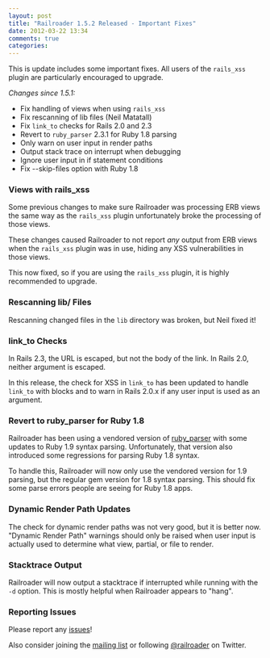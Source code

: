 ```yaml
---
layout: post
title: "Railroader 1.5.2 Released - Important Fixes"
date: 2012-03-22 13:34
comments: true
categories: 
---
```


This is update includes some important fixes. All users of the `rails_xss` plugin are particularly encouraged to upgrade.

_Changes since 1.5.1:_

 * Fix handling of views when using `rails_xss`
 * Fix rescanning of lib files (Neil Matatall)
 * Fix `link_to` checks for Rails 2.0 and 2.3
 * Revert to `ruby_parser` 2.3.1 for Ruby 1.8 parsing
 * Only warn on user input in render paths
 * Output stack trace on interrupt when debugging
 * Ignore user input in if statement conditions
 * Fix --skip-files option with Ruby 1.8


### Views with rails\_xss

Some previous changes to make sure Railroader was processing ERB views the same way as the `rails_xss` plugin unfortunately broke the processing of those views.

These changes caused Railroader to not report *any* output from ERB views when the `rails_xss` plugin was in use, hiding any XSS vulnerabilities in those views.

This now fixed, so if you are using the `rails_xss` plugin, it is highly recommended to upgrade.

### Rescanning lib/ Files

Rescanning changed files in the `lib` directory was broken, but Neil fixed it!

### link\_to Checks

In Rails 2.3, the URL is escaped, but not the body of the link. In Rails 2.0, neither argument is escaped.

In this release, the check for XSS in `link_to` has been updated to handle `link_to` with blocks and to warn in Rails 2.0.x if any user input is used as an argument.  

### Revert to ruby\_parser for Ruby 1.8

Railroader has been using a vendored version of [ruby\_parser](https://github.com/seattlerb/ruby_parser) with some updates to Ruby 1.9 syntax parsing. Unfortunately, that version also introduced some regressions for parsing Ruby 1.8 syntax.

To handle this, Railroader will now only use the vendored version for 1.9 parsing, but the regular gem version for 1.8 syntax parsing. This should fix some parse errors people are seeing for Ruby 1.8 apps.

### Dynamic Render Path Updates

The check for dynamic render paths was not very good, but it is better now. "Dynamic Render Path" warnings should only be raised when user input is actually used to determine what view, partial, or file to render.

### Stacktrace Output

Railroader will now output a stacktrace if interrupted while running with the `-d` option. This is mostly helpful when Railroader appears to "hang". 

### Reporting Issues

Please report any [issues](https://github.com/presidentbeef/railroader/issues)!

Also consider joining the [mailing list](http://railroaderscanner.org/contact/) or following [@railroader](https://twitter.com/railroader) on Twitter.
